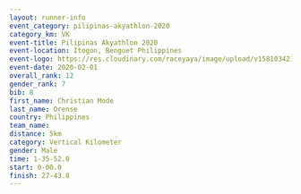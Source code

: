 ```yaml
--- 
layout: runner-info 
event_category: pilipinas-akyathlon-2020 
category_km: VK 
event-title: Pilipinas Akyathlon 2020 
event-location: Itogon, Benguet Philippines 
event-logo: https://res.cloudinary.com/raceyaya/image/upload/v1581034212/logo/ph-akyathlon_ldmu3f.png 
event-date: 2020-02-01 
overall_rank: 12
gender_rank: 7
bib: 8
first_name: Christian Mode
last_name: Orense
country: Philippines
team_name: 
distance: 5km
category: Vertical Kilometer
gender: Male
time: 1-35-52.0
start: 0-00.0
finish: 27-43.8
--- 
```

